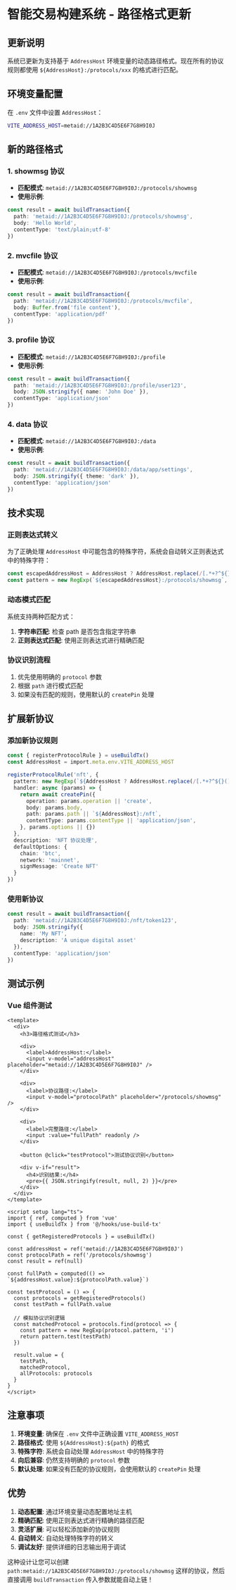 # 智能交易构建系统 - 路径格式更新

## 更新说明

系统已更新为支持基于 `AddressHost` 环境变量的动态路径格式。现在所有的协议规则都使用 `${AddressHost}:/protocols/xxx` 的格式进行匹配。

## 环境变量配置

在 `.env` 文件中设置 `AddressHost`：

```bash
VITE_ADDRESS_HOST=metaid://1A2B3C4D5E6F7G8H9I0J
```

## 新的路径格式

### 1. showmsg 协议
- **匹配模式**: `metaid://1A2B3C4D5E6F7G8H9I0J:/protocols/showmsg`
- **使用示例**:
```typescript
const result = await buildTransaction({
  path: 'metaid://1A2B3C4D5E6F7G8H9I0J:/protocols/showmsg',
  body: 'Hello World',
  contentType: 'text/plain;utf-8'
})
```

### 2. mvcfile 协议
- **匹配模式**: `metaid://1A2B3C4D5E6F7G8H9I0J:/protocols/mvcfile`
- **使用示例**:
```typescript
const result = await buildTransaction({
  path: 'metaid://1A2B3C4D5E6F7G8H9I0J:/protocols/mvcfile',
  body: Buffer.from('file content'),
  contentType: 'application/pdf'
})
```

### 3. profile 协议
- **匹配模式**: `metaid://1A2B3C4D5E6F7G8H9I0J:/profile`
- **使用示例**:
```typescript
const result = await buildTransaction({
  path: 'metaid://1A2B3C4D5E6F7G8H9I0J:/profile/user123',
  body: JSON.stringify({ name: 'John Doe' }),
  contentType: 'application/json'
})
```

### 4. data 协议
- **匹配模式**: `metaid://1A2B3C4D5E6F7G8H9I0J:/data`
- **使用示例**:
```typescript
const result = await buildTransaction({
  path: 'metaid://1A2B3C4D5E6F7G8H9I0J:/data/app/settings',
  body: JSON.stringify({ theme: 'dark' }),
  contentType: 'application/json'
})
```

## 技术实现

### 正则表达式转义
为了正确处理 `AddressHost` 中可能包含的特殊字符，系统会自动转义正则表达式中的特殊字符：

```typescript
const escapedAddressHost = AddressHost ? AddressHost.replace(/[.*+?^${}()|[\]\\]/g, '\\$&') : ''
const pattern = new RegExp(`${escapedAddressHost}:/protocols/showmsg`, 'i')
```

### 动态模式匹配
系统支持两种匹配方式：
1. **字符串匹配**: 检查 path 是否包含指定字符串
2. **正则表达式匹配**: 使用正则表达式进行精确匹配

### 协议识别流程
1. 优先使用明确的 `protocol` 参数
2. 根据 `path` 进行模式匹配
3. 如果没有匹配的规则，使用默认的 `createPin` 处理

## 扩展新协议

### 添加新协议规则
```typescript
const { registerProtocolRule } = useBuildTx()
const AddressHost = import.meta.env.VITE_ADDRESS_HOST

registerProtocolRule('nft', {
  pattern: new RegExp(`${AddressHost ? AddressHost.replace(/[.*+?^${}()|[\]\\]/g, '\\$&') : ''}:/nft`, 'i'),
  handler: async (params) => {
    return await createPin({
      operation: params.operation || 'create',
      body: params.body,
      path: params.path || `${AddressHost}:/nft`,
      contentType: params.contentType || 'application/json',
    }, params.options || {})
  },
  description: 'NFT 协议处理',
  defaultOptions: {
    chain: 'btc',
    network: 'mainnet',
    signMessage: 'Create NFT'
  }
})
```

### 使用新协议
```typescript
const result = await buildTransaction({
  path: 'metaid://1A2B3C4D5E6F7G8H9I0J:/nft/token123',
  body: JSON.stringify({
    name: 'My NFT',
    description: 'A unique digital asset'
  }),
  contentType: 'application/json'
})
```

## 测试示例

### Vue 组件测试
```vue
<template>
  <div>
    <h3>路径格式测试</h3>
    
    <div>
      <label>AddressHost:</label>
      <input v-model="addressHost" placeholder="metaid://1A2B3C4D5E6F7G8H9I0J" />
    </div>
    
    <div>
      <label>协议路径:</label>
      <input v-model="protocolPath" placeholder="/protocols/showmsg" />
    </div>
    
    <div>
      <label>完整路径:</label>
      <input :value="fullPath" readonly />
    </div>
    
    <button @click="testProtocol">测试协议识别</button>
    
    <div v-if="result">
      <h4>识别结果:</h4>
      <pre>{{ JSON.stringify(result, null, 2) }}</pre>
    </div>
  </div>
</template>

<script setup lang="ts">
import { ref, computed } from 'vue'
import { useBuildTx } from '@/hooks/use-build-tx'

const { getRegisteredProtocols } = useBuildTx()

const addressHost = ref('metaid://1A2B3C4D5E6F7G8H9I0J')
const protocolPath = ref('/protocols/showmsg')
const result = ref(null)

const fullPath = computed(() => `${addressHost.value}:${protocolPath.value}`)

const testProtocol = () => {
  const protocols = getRegisteredProtocols()
  const testPath = fullPath.value
  
  // 模拟协议识别逻辑
  const matchedProtocol = protocols.find(protocol => {
    const pattern = new RegExp(protocol.pattern, 'i')
    return pattern.test(testPath)
  })
  
  result.value = {
    testPath,
    matchedProtocol,
    allProtocols: protocols
  }
}
</script>
```

## 注意事项

1. **环境变量**: 确保在 `.env` 文件中正确设置 `VITE_ADDRESS_HOST`
2. **路径格式**: 使用 `${AddressHost}:${path}` 的格式
3. **特殊字符**: 系统会自动处理 `AddressHost` 中的特殊字符
4. **向后兼容**: 仍然支持明确的 `protocol` 参数
5. **默认处理**: 如果没有匹配的协议规则，会使用默认的 `createPin` 处理

## 优势

1. **动态配置**: 通过环境变量动态配置地址主机
2. **精确匹配**: 使用正则表达式进行精确的路径匹配
3. **灵活扩展**: 可以轻松添加新的协议规则
4. **自动转义**: 自动处理特殊字符的转义
5. **调试友好**: 提供详细的日志输出用于调试

这种设计让您可以创建 `path:metaid://1A2B3C4D5E6F7G8H9I0J:/protocols/showmsg` 这样的协议，然后直接调用 `buildTransaction` 传入参数就能自动上链！

